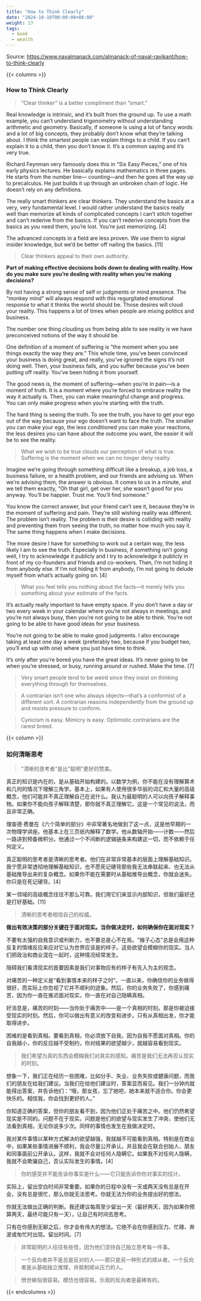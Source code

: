 ```yaml
---
title: "How to Think Clearly"
date: "2024-10-10T00:00:00+08:00"
weight: 13
tags:
  - book
  - wealth
---
```


Source: <https://www.navalmanack.com/almanack-of-naval-ravikant/how-to-think-clearly>

{{< columns >}}

### How to Think Clearly

> “Clear thinker” is a better compliment than “smart.”

Real knowledge is intrinsic, and it’s built from the ground up. To use a math example, you can’t understand trigonometry without understanding arithmetic and geometry. Basically, if someone is using a lot of fancy words and a lot of big concepts, they probably don’t know what they’re talking about. I think the smartest people can explain things to a child. If you can’t explain it to a child, then you don’t know it. It’s a common saying and it’s very true.

Richard Feynman very famously does this in “Six Easy Pieces,” one of his early physics lectures. He basically explains mathematics in three pages. He starts from the number line— counting—and then he goes all the way up to precalculus. He just builds it up through an unbroken chain of logic. He doesn’t rely on any definitions.

The really smart thinkers are clear thinkers. They understand the basics at a very, very fundamental level. I would rather understand the basics really well than memorize all kinds of complicated concepts I can’t stitch together and can’t rederive from the basics. If you can’t rederive concepts from the basics as you need them, you’re lost. You’re just memorizing. [4]

The advanced concepts in a field are less proven. We use them to signal insider knowledge, but we’d be better off nailing the basics. [11]

> Clear thinkers appeal to their own authority.

**Part of making effective decisions boils down to dealing with reality. How do you make sure you’re dealing with reality when you’re making decisions?**

By not having a strong sense of self or judgments or mind presence. The “monkey mind” will always respond with this regurgitated emotional response to what it thinks the world should be. Those desires will cloud your reality. This happens a lot of times when people are mixing politics and business.

The number one thing clouding us from being able to see reality is we have preconceived notions of the way it should be.

One definition of a moment of suffering is “the moment when you see things exactly the way they are.” This whole time, you’ve been convinced your business is doing great, and really, you’ve ignored the signs it’s not doing well. Then, your business fails, and you suffer because you’ve been putting off reality. You’ve been hiding it from yourself.

The good news is, the moment of suffering—when you’re in pain—is a moment of truth. It is a moment where you’re forced to embrace reality the way it actually is. Then, you can make meaningful change and progress. You can only make progress when you’re starting with the truth.

The hard thing is seeing the truth. To see the truth, you have to get your ego out of the way because your ego doesn’t want to face the truth. The smaller you can make your ego, the less conditioned you can make your reactions, the less desires you can have about the outcome you want, the easier it will be to see the reality.

> What we wish to be true clouds our perception of what is true. Suffering is the moment when we can no longer deny reality.

Imagine we’re going through something difficult like a breakup, a job loss, a business failure, or a health problem, and our friends are advising us. When we’re advising them, the answer is obvious. It comes to us in a minute, and we tell them exactly, “Oh that girl, get over her, she wasn’t good for you anyway. You’ll be happier. Trust me. You’ll find someone.”

You know the correct answer, but your friend can’t see it, because they’re in the moment of suffering and pain. They’re still wishing reality was different. The problem isn’t reality. The problem is their desire is colliding with reality and preventing them from seeing the truth, no matter how much you say it. The same thing happens when I make decisions.

The more desire I have for something to work out a certain way, the less likely I am to see the truth. Especially in business, if something isn’t going well, I try to acknowledge it publicly and I try to acknowledge it publicly in front of my co-founders and friends and co-workers. Then, I’m not hiding it from anybody else. If I’m not hiding it from anybody, I’m not going to delude myself from what’s actually going on. [4]

> What you feel tells you nothing about the facts—it merely tells you something about your estimate of the facts.

It’s actually really important to have empty space. If you don’t have a day or two every week in your calendar where you’re not always in meetings, and you’re not always busy, then you’re not going to be able to think. You’re not going to be able to have good ideas for your business.

You’re not going to be able to make good judgments. I also encourage taking at least one day a week (preferably two, because if you budget two, you’ll end up with one) where you just have time to think.

It’s only after you’re bored you have the great ideas. It’s never going to be when you’re stressed, or busy, running around or rushed. Make the time. [7]

> Very smart people tend to be weird since they insist on thinking everything through for themselves.

> A contrarian isn’t one who always objects—that’s a conformist of a different sort. A contrarian reasons independently from the ground up and resists pressure to conform.

> Cynicism is easy. Mimicry is easy. Optimistic contrarians are the rarest breed.

{{< column >}}

### 如何清晰思考

> "清晰的思考者"是比"聪明"更好的赞美。

真正的知识是内在的，是从基础开始构建的。以数学为例，你不能在没有理解算术和几何的情况下理解三角学。基本上，如果有人使用很多华丽的词汇和大量的高级概念，他们可能并不真正理解自己在说什么。我认为最聪明的人可以向孩子解释事物。如果你不能向孩子解释清楚，那你就不真正理解它。这是一个常见的说法，而且非常正确。

理查德·费曼在《六个简单的部分》中非常著名地做到了这一点，这是他早期的一次物理学讲座。他基本上在三页纸内解释了数学。他从数轴开始——计数——然后一路讲到预备微积分。他通过一个不间断的逻辑链条来构建这一切，而不依赖于任何定义。

真正聪明的思考者是清晰的思考者。他们在非常非常基本的层面上理解基础知识。我宁愿非常透彻地理解基础知识，也不愿死记硬背那些我无法串联起来、也无法从基础推导出来的复杂概念。如果你不能在需要时从基础推导出概念，你就会迷失。你只是在死记硬背。[4]

某一领域的高级概念往往不那么可靠。我们用它们来显示内部知识，但我们最好还是打好基础。[11]

> 清晰的思考者相信自己的权威。

**做出有效决策的部分关键在于面对现实。当你做决定时，如何确保你在面对现实？**

不要有太强的自我意识或判断力，也不要总是心不在焉。"猴子心态"总是会用这种反复的情绪反应来应对它认为世界应该是的样子。这些欲望会模糊你的现实。当人们把政治和商业混在一起时，这种情况经常发生。

阻碍我们看清现实的首要因素是我们对事物应有的样子有先入为主的观念。

对痛苦的一种定义是“看到事情本来的样子之时”。一直以来，你确信你的业务做得很好，而实际上你忽视了它并不顺利的迹象。然后，你的业务失败了，你感到痛苦，因为你一直在推迟面对现实，你一直在对自己隐瞒真相。

好消息是，痛苦的时刻——当你处于痛苦中——是一个真相的时刻。那是你被迫接受现实的时刻。然后，你可以做出有意义的改变和进步。只有从真相出发，你才能取得进步。

困难的是看到真相。要看到真相，你必须放下自我，因为自我不愿面对真相。你的自我越小，你的反应越不受制约，你对结果的欲望越少，就越容易看到现实。

> 我们希望为真的东西会模糊我们对真实的感知。痛苦是我们无法再否认现实的时刻。

想象一下，我们正在经历一些困难，比如分手、失业、业务失败或健康问题，而我们的朋友在给我们建议。当我们在给他们建议时，答案显而易见。我们一分钟内就能得出答案，并告诉他们：“哦，那女孩，忘了她吧，她本来就不适合你。你会更快乐的。相信我，你会找到更好的人。”

你知道正确的答案，但你的朋友看不到，因为他们正处于痛苦之中。他们仍然希望现实是不同的。问题不在于现实。问题是他们的欲望与现实发生了冲突，使他们无法看到真相，无论你说多少次。同样的事情也发生在我做决定时。

我对某件事情以某种方式解决的欲望越强，我就越不可能看到真相。特别是在商业中，如果某些事情进展不顺利，我会尽量公开承认，并且我会在联合创始人、朋友和同事面前公开承认。这样，我就不会对任何人隐瞒它。如果我不对任何人隐瞒，我就不会欺骗自己，否认实际发生的事情。[4]

> 你的感受并不能告诉你事实是什么——它只能告诉你你对事实的估计。

实际上，留出空白时间非常重要。如果你的日程中没有一天或两天没有总是在开会，没有总是很忙，那么你就无法思考。你就无法为你的业务提出好的想法。

你就无法做出正确的判断。我还建议每周至少留出一天（最好两天，因为如果你预算两天，最终可能只有一天），让自己有时间去思考。

只有在你感到无聊之后，你才会有伟大的想法。它绝不会在你感到压力、忙碌、奔波或匆忙时出现。留出时间。[7]

> 非常聪明的人往往有些怪，因为他们坚持自己独立思考每一件事。

> 一个反向者并不是总是反对的人——那只是另一种形式的顺从者。一个反向者是从基础独立推理，并抵制顺从压力的人。

> 愤世嫉俗很容易。模仿也很容易。乐观的反向者是最稀有的。

{{< endcolumns >}}
